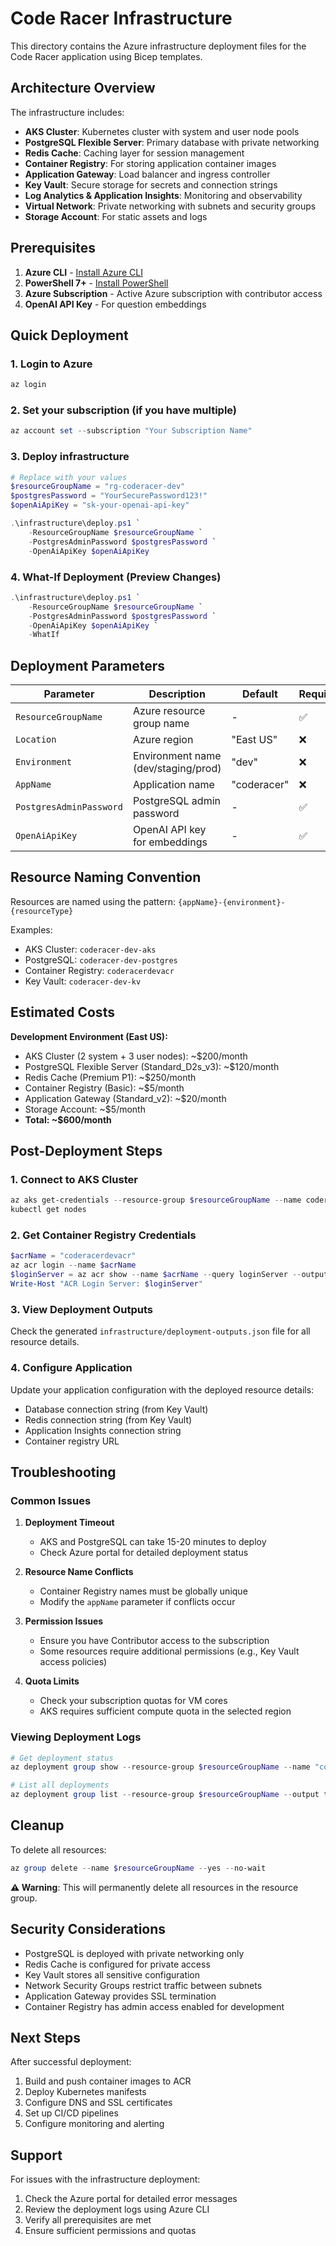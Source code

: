 # Code Racer Infrastructure

This directory contains the Azure infrastructure deployment files for the Code Racer application using Bicep templates.

## Architecture Overview

The infrastructure includes:

- **AKS Cluster**: Kubernetes cluster with system and user node pools
- **PostgreSQL Flexible Server**: Primary database with private networking
- **Redis Cache**: Caching layer for session management
- **Container Registry**: For storing application container images
- **Application Gateway**: Load balancer and ingress controller
- **Key Vault**: Secure storage for secrets and connection strings
- **Log Analytics & Application Insights**: Monitoring and observability
- **Virtual Network**: Private networking with subnets and security groups
- **Storage Account**: For static assets and logs

## Prerequisites

1. **Azure CLI** - [Install Azure CLI](https://docs.microsoft.com/en-us/cli/azure/install-azure-cli)
2. **PowerShell 7+** - [Install PowerShell](https://github.com/PowerShell/PowerShell)
3. **Azure Subscription** - Active Azure subscription with contributor access
4. **OpenAI API Key** - For question embeddings

## Quick Deployment

### 1. Login to Azure
```powershell
az login
```

### 2. Set your subscription (if you have multiple)
```powershell
az account set --subscription "Your Subscription Name"
```

### 3. Deploy infrastructure
```powershell
# Replace with your values
$resourceGroupName = "rg-coderacer-dev"
$postgresPassword = "YourSecurePassword123!"
$openAiApiKey = "sk-your-openai-api-key"

.\infrastructure\deploy.ps1 `
    -ResourceGroupName $resourceGroupName `
    -PostgresAdminPassword $postgresPassword `
    -OpenAiApiKey $openAiApiKey
```

### 4. What-If Deployment (Preview Changes)
```powershell
.\infrastructure\deploy.ps1 `
    -ResourceGroupName $resourceGroupName `
    -PostgresAdminPassword $postgresPassword `
    -OpenAiApiKey $openAiApiKey `
    -WhatIf
```

## Deployment Parameters

| Parameter | Description | Default | Required |
|-----------|-------------|---------|----------|
| `ResourceGroupName` | Azure resource group name | - | ✅ |
| `Location` | Azure region | "East US" | ❌ |
| `Environment` | Environment name (dev/staging/prod) | "dev" | ❌ |
| `AppName` | Application name | "coderacer" | ❌ |
| `PostgresAdminPassword` | PostgreSQL admin password | - | ✅ |
| `OpenAiApiKey` | OpenAI API key for embeddings | - | ✅ |

## Resource Naming Convention

Resources are named using the pattern: `{appName}-{environment}-{resourceType}`

Examples:
- AKS Cluster: `coderacer-dev-aks`
- PostgreSQL: `coderacer-dev-postgres`
- Container Registry: `coderacerdevacr`
- Key Vault: `coderacer-dev-kv`

## Estimated Costs

**Development Environment (East US):**
- AKS Cluster (2 system + 3 user nodes): ~$200/month
- PostgreSQL Flexible Server (Standard_D2s_v3): ~$120/month
- Redis Cache (Premium P1): ~$250/month
- Container Registry (Basic): ~$5/month
- Application Gateway (Standard_v2): ~$20/month
- Storage Account: ~$5/month
- **Total: ~$600/month**

## Post-Deployment Steps

### 1. Connect to AKS Cluster
```powershell
az aks get-credentials --resource-group $resourceGroupName --name coderacer-dev-aks
kubectl get nodes
```

### 2. Get Container Registry Credentials
```powershell
$acrName = "coderacerdevacr"
az acr login --name $acrName
$loginServer = az acr show --name $acrName --query loginServer --output tsv
Write-Host "ACR Login Server: $loginServer"
```

### 3. View Deployment Outputs
Check the generated `infrastructure/deployment-outputs.json` file for all resource details.

### 4. Configure Application
Update your application configuration with the deployed resource details:
- Database connection string (from Key Vault)
- Redis connection string (from Key Vault)
- Application Insights connection string
- Container registry URL

## Troubleshooting

### Common Issues

1. **Deployment Timeout**
   - AKS and PostgreSQL can take 15-20 minutes to deploy
   - Check Azure portal for detailed deployment status

2. **Resource Name Conflicts**
   - Container Registry names must be globally unique
   - Modify the `appName` parameter if conflicts occur

3. **Permission Issues**
   - Ensure you have Contributor access to the subscription
   - Some resources require additional permissions (e.g., Key Vault access policies)

4. **Quota Limits**
   - Check your subscription quotas for VM cores
   - AKS requires sufficient compute quota in the selected region

### Viewing Deployment Logs
```powershell
# Get deployment status
az deployment group show --resource-group $resourceGroupName --name "coderacer-deployment-YYYYMMDD-HHMMSS"

# List all deployments
az deployment group list --resource-group $resourceGroupName --output table
```

## Cleanup

To delete all resources:
```powershell
az group delete --name $resourceGroupName --yes --no-wait
```

**⚠️ Warning**: This will permanently delete all resources in the resource group.

## Security Considerations

- PostgreSQL is deployed with private networking only
- Redis Cache is configured for private access
- Key Vault stores all sensitive configuration
- Network Security Groups restrict traffic between subnets
- Application Gateway provides SSL termination
- Container Registry has admin access enabled for development

## Next Steps

After successful deployment:
1. Build and push container images to ACR
2. Deploy Kubernetes manifests
3. Configure DNS and SSL certificates
4. Set up CI/CD pipelines
5. Configure monitoring and alerting

## Support

For issues with the infrastructure deployment:
1. Check the Azure portal for detailed error messages
2. Review the deployment logs using Azure CLI
3. Verify all prerequisites are met
4. Ensure sufficient permissions and quotas 